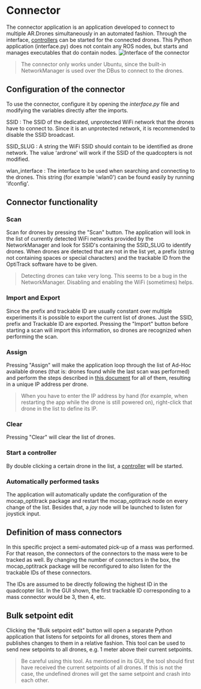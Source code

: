 Connector
========
The connector application is an application developed to connect to multiple AR.Drones simultaneously in an automated fashion. Through the interface, [controllers](controller.md) can be started for the connected drones. This Python application (interface.py) does not contain any ROS nodes, but starts and manages executables that do contain nodes.
![Interface of the connector][1]

> The connector only works under Ubuntu, since the built-in NetworkManager is used over the DBus to connect to the drones.

Configuration of the connector
---------
To use the connector, configure it by opening the *interface.py* file and modifying the variables directly after the imports.

SSID
:   The SSID of the dedicated, unprotected WiFi network that the drones have to connect to. Since it is an unprotected network, it is recommended to disable the SSID broadcast.

SSID_SLUG
:   A string the WiFi SSID should contain to be identified as drone network. The value 'ardrone' will work if the SSID of the quadcopters is not modified.

wlan_interface
:   The interface to be used when searching and connecting to the drones. This string (for example 'wlan0') can be found easily by running 'ifconfig'. 

Connector functionality
-------------
### Scan
Scan for drones by pressing the "Scan" button. The application will look in the list of currently detected WiFi networks provided by the NetworkManager and look for SSID's containing the SSID_SLUG to identify drones. When drones are detected that are not in the list yet, a prefix (string not containing spaces or special characters) and the trackable ID from the OptiTrack software have to be given.
> Detecting drones can take very long. This seems to be a bug in the NetworkManager. Disabling and enabling the WiFi (sometimes) helps.
### Import and Export
Since the prefix and trackable ID are usually constant over multiple experiments it is possible to export the current list of drones. Just the SSID, prefix and Trackable ID are exported. Pressing the "Import" button before starting a scan will import this information, so drones are recognized when performing the scan.
### Assign
Pressing "Assign" will make the application loop through the list of Ad-Hoc available drones (that is: drones found while the last scan was performed) and perform the steps described in [this document][2] for all of them, resulting in a unique IP address per drone.
> When you have to enter the IP address by hand (for example, when restarting the app while the drone is still powered on), right-click that drone in the list to define its IP.
### Clear
Pressing "Clear" will clear the list of drones.
### Start a controller
By double clicking a certain drone in the list, a [controller](controller.md) will be started.
### Automatically performed tasks
The application will automatically update the configuration of the mocap_optitrack package and restart the mocap_optitrack node on every change of the list. Besides that, a *joy* node will be launched to listen for joystick input.

Definition of mass connectors
----------------------
In this specific project a semi-automated pick-up of a mass was performed. For that reason, the connectors of the connectors to the mass were to be tracked as well. By changing the number of connectors in the box, the mocap_optitrack package will be reconfigured to also listen for the trackable IDs of these connectors. 

The IDs are assumed to be directly following the highest ID in the quadcopter list. In the GUI shown, the first trackable ID corresponding to a mass connector would be 3, then 4, etc.

Bulk setpoint edit
---------------------
Clicking the "Bulk setpoint edit" button will open a separate Python application that listens for setpoints for all drones, stores them and publishes changes to them in a relative fashion. This tool can be used to send new setpoints to all drones, e.g. 1 meter above their current setpoints.
> Be careful using this tool. As mentioned in its GUI, the tool should first have received the current setpoints of all drones. If this is not the case, the undefined drones will get the same setpoint and crash into each other.


  [1]: http://s29.postimg.org/vc0an7niv/connector_GUI.png
  [2]: https://github.com/AutonomyLab/ardrone_autonomy/wiki/Multiple-AR-Drones